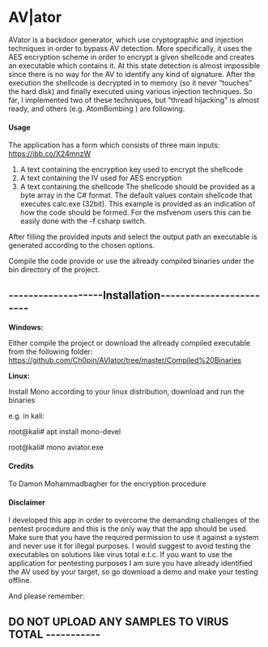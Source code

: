 
# AV|ator

AVator is a backdoor generator, which use cryptographic and injection techniques in order to bypass AV detection. More specifically, it uses the AES encryption scheme in order to encrypt a given shellcode and creates an executable which contains it. At this state detection is almost impossible since there is no way for the AV to identify any kind of signature. After the execution the shellcode is decrypted in to memory (so it never “touches” the hard disk) and finally executed using various injection techniques. So far, I implemented two of these techniques, but “thread hijacking” is almost ready, and others (e.g. AtomBombing ) are following.  

#### Usage

The application has a form which consists of three main inputs:
https://ibb.co/X24mnzW
1.	A text containing the encryption key used to encrypt the shellcode 
2.	A text containing the IV used for AES encryption 
3.	A text containing the shellcode 
The shellcode should be provided as a byte array in the C# format. The default values contain shellcode that executes calc.exe (32bit). This example is provided as an indication of how the code should be formed. For the msfvenom users this can be easily done with the -f csharp switch. 

After filling the provided inputs and select the output path an executable is generated according to the chosen options. 

Compile the code provide or use the allready compiled binaries under the bin directory of the project.

## -------------------Installation------------------------

**Windows:**

Either compile the project or download the allready compiled executable from the following folder:
https://github.com/Ch0pin/AVIator/tree/master/Compiled%20Binaries

**Linux:**

Install Mono according to your linux distribution, download and run the binaries

e.g. in kali:

root@kali# apt install mono-devel 

root@kali# mono aviator.exe


#### Credits
To Damon Mohammadbagher for the encryption procedure

#### Disclaimer 

I developed this app in order to overcome the demanding challenges of the pentest procedure and this is the only way that the app should be used. Make sure that you have the required permission to use it against a system and never use it for illegal purposes. 
I would suggest to avoid testing the executables on solutions like virus total e.t.c. If you want to use the application for pentesting purposes I am sure you have already identified the AV used by your target, so go download a demo and make your testing offline. 

And please remember:

## DO NOT UPLOAD ANY SAMPLES TO VIRUS TOTAL -----------

